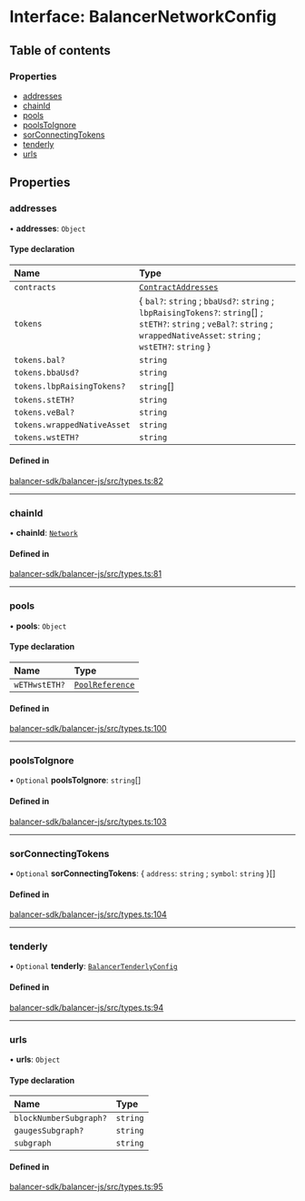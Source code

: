 # Interface: BalancerNetworkConfig

## Table of contents

### Properties

- [addresses](BalancerNetworkConfig.md#addresses)
- [chainId](BalancerNetworkConfig.md#chainid)
- [pools](BalancerNetworkConfig.md#pools)
- [poolsToIgnore](BalancerNetworkConfig.md#poolstoignore)
- [sorConnectingTokens](BalancerNetworkConfig.md#sorconnectingtokens)
- [tenderly](BalancerNetworkConfig.md#tenderly)
- [urls](BalancerNetworkConfig.md#urls)

## Properties

### addresses

• **addresses**: `Object`

#### Type declaration

| Name | Type |
| :------ | :------ |
| `contracts` | [`ContractAddresses`](ContractAddresses.md) |
| `tokens` | { `bal?`: `string` ; `bbaUsd?`: `string` ; `lbpRaisingTokens?`: `string`[] ; `stETH?`: `string` ; `veBal?`: `string` ; `wrappedNativeAsset`: `string` ; `wstETH?`: `string`  } |
| `tokens.bal?` | `string` |
| `tokens.bbaUsd?` | `string` |
| `tokens.lbpRaisingTokens?` | `string`[] |
| `tokens.stETH?` | `string` |
| `tokens.veBal?` | `string` |
| `tokens.wrappedNativeAsset` | `string` |
| `tokens.wstETH?` | `string` |

#### Defined in

[balancer-sdk/balancer-js/src/types.ts:82](https://github.com/balancer-labs/balancer-sdk/blob/c094037b/balancer-js/src/types.ts#L82)

___

### chainId

• **chainId**: [`Network`](../enums/Network.md)

#### Defined in

[balancer-sdk/balancer-js/src/types.ts:81](https://github.com/balancer-labs/balancer-sdk/blob/c094037b/balancer-js/src/types.ts#L81)

___

### pools

• **pools**: `Object`

#### Type declaration

| Name | Type |
| :------ | :------ |
| `wETHwstETH?` | [`PoolReference`](../modules.md#poolreference) |

#### Defined in

[balancer-sdk/balancer-js/src/types.ts:100](https://github.com/balancer-labs/balancer-sdk/blob/c094037b/balancer-js/src/types.ts#L100)

___

### poolsToIgnore

• `Optional` **poolsToIgnore**: `string`[]

#### Defined in

[balancer-sdk/balancer-js/src/types.ts:103](https://github.com/balancer-labs/balancer-sdk/blob/c094037b/balancer-js/src/types.ts#L103)

___

### sorConnectingTokens

• `Optional` **sorConnectingTokens**: { `address`: `string` ; `symbol`: `string`  }[]

#### Defined in

[balancer-sdk/balancer-js/src/types.ts:104](https://github.com/balancer-labs/balancer-sdk/blob/c094037b/balancer-js/src/types.ts#L104)

___

### tenderly

• `Optional` **tenderly**: [`BalancerTenderlyConfig`](BalancerTenderlyConfig.md)

#### Defined in

[balancer-sdk/balancer-js/src/types.ts:94](https://github.com/balancer-labs/balancer-sdk/blob/c094037b/balancer-js/src/types.ts#L94)

___

### urls

• **urls**: `Object`

#### Type declaration

| Name | Type |
| :------ | :------ |
| `blockNumberSubgraph?` | `string` |
| `gaugesSubgraph?` | `string` |
| `subgraph` | `string` |

#### Defined in

[balancer-sdk/balancer-js/src/types.ts:95](https://github.com/balancer-labs/balancer-sdk/blob/c094037b/balancer-js/src/types.ts#L95)
